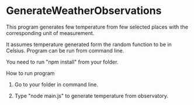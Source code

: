 # GenerateWeatherObservations
This program generates few temperature from few selected places with the corresponding unit of measurement.

It assumes temperature generated form the random function to be in Celsius. Program can be run from command line.

You need to run "npm install" from your folder.

 How to run program 

1) Go to your folder in command line.

2) Type "node main.js" to generate temperature from observatory.
